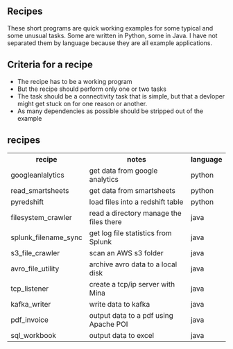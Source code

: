 ## Recipes
These short programs are quick working examples for some typical and some unusual tasks.  Some are written in Python, some in Java.  I have not separated them by language because they are all example applications.

## Criteria for a recipe
* The recipe has to be a working program
* But the recipe should perform only one or two tasks 
* The task should be a connectivity task that is simple, but that a devloper might get stuck on for one reason or another.
* As many dependencies as possible should be stripped out of the example

## recipes
<table>
<tr><th>recipe</th><th>notes</th><th>language</th></tr>
<tr><td>googleanlalytics</td><td>get data from google analytics</td><td>python</td></tr>
<tr><td>read_smartsheets</td><td>get data from smartsheets</td><td>python</td></tr>
<tr><td>pyredshift</td><td>load files into a redshift table</td><td>python</td></tr>
<tr><td>filesystem_crawler</td><td>read a directory manage the files there</td><td>java</td></tr>
<tr><td>splunk_filename_sync</td><td>get log file statistics from Splunk</td><td>	java</td></tr>
<tr><td>s3_file_crawler</td><td>scan an AWS s3 folder</td><td>java</td></tr>
<tr><td>avro_file_utility</td><td>archive avro data to a local disk</td><td>java</td></tr>
<tr><td>tcp_listener</td><td>create a tcp/ip server with Mina</td><td>java</td></tr>
<tr><td>kafka_writer</td><td>write data to kafka</td><td>	java</td></tr>
<tr><td>pdf_invoice</td><td>output data to a pdf using Apache POI</td><td>java</td></tr>
<tr><td>sql_workbook</td><td>output data to excel</td><td>java</td></tr>
</table>
